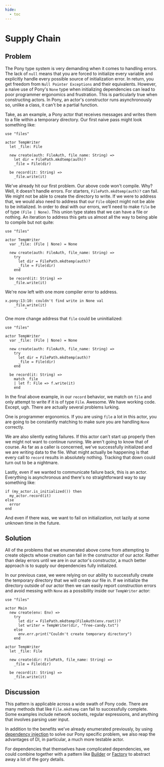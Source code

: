 ```yaml
---
hide:
  - toc
---
```


# Supply Chain

## Problem

The Pony type system is very demanding when it comes to handling errors. The lack of `null` means that you are forced to initialize every variable and explicitly handle every possible source of initialization error. In return, you get freedom from `Null Pointer Exceptions` and their equivalents. However, a naive use of Pony's `None` type when initializing dependencies can lead to poor programmer ergonomics and frustration. This is particularly true when constructing actors. In Pony, an actor's constructor runs asynchronously so, unlike a class, it can't be a partial function.

Take, as an example, a Pony actor that receives messages and writes them to a file within a temporary directory. Our first naive pass might look something like:

```pony
use "files"

actor TempWriter
  let _file: File

  new create(auth: FileAuth, file_name: String) =>
    let dir = FilePath.mkdtemp(auth)?
    _file = File(dir)

  be record(it: String) =>
    _file.write(it)
```

We've already hit our first problem. Our above code won't compile. Why? Well, it doesn't handle errors. For starters, `FilePath.mkdtemp(auth)?` can fail. We might not be able to create the directory to write.  If we were to address that, we would also need to address that our `File` object might not be able to be initialized. In order to deal with our errors, we'll need to make `file` be of type `(File | None)`. This union type states that we can have a file or nothing. An iteration to address this gets us almost all the way to being able to compile but not quite:

```pony
use "files"

actor TempWriter
  var _file: (File | None) = None

  new create(auth: FileAuth, file_name: String) =>
    try
      let dir = FilePath.mkdtemp(auth)?
      _file = File(dir)
    end

  be record(it: String) =>
    _file.write(it)
```

We're now left with one more compiler error to address.

```text
x.pony:13:10: couldn't find write in None val
    _file.write(it)
         ^
```

One more change address that `file` could be uninitialized:

```pony
use "files"

actor TempWriter
  var _file: (File | None) = None

  new create(auth: FileAuth, file_name: String) =>
    try
      let dir = FilePath.mkdtemp(auth)?
      _file = File(dir)
    end

  be record(it: String) =>
    match _file
    | let f: File => f.write(it)
    end
```

In the final above example, in our `record` behavior, we match on `file` and only attempt to write if it is of type `File`. Awesome. We have working code. Except, ugh. There are actually several problems lurking.

One is programmer ergonomics. If you are using `file` a lot in this actor, you are going to be constantly matching to make sure you are handling `None` correctly.

We are also silently eating failures. If this actor can't start up properly then we might not want to continue running. We aren't going to know that of course. As far as a caller is concerned, we've successfully initialized and we are writing data to the file. What might actually be happening is that every call to `record` results in absolutely nothing. Tracking that down could turn out to be a nightmare.

Lastly, even if we wanted to communicate failure back, this is an actor. Everything is asynchronous and there's no straightforward way to say something like:

```pony
if (my_actor.is_initialized()) then
  my_actor.record(it)
else
  error
end
```

And even if there was, we want to fail on initialization, not lazily at some unknown time in the future.

## Solution

All of the problems that we enumerated above come from attempting to create objects whose creation can fail in the constructor of our actor. Rather than delay errors until we are in our actor's constructor, a much better approach is to supply our dependencies fully initialized.

In our previous case, we were relying on our ability to successfully create the temporary directory that we will create our file in. If we initialize the directory outside of our actor then we can easily report construction errors and avoid messing with `None` as a possibility inside our `TempWriter` actor:

```pony
use "files"

actor Main
  new create(env: Env) =>
    try
      let dir = FilePath.mkdtemp(FileAuth(env.root))?
      let writer = TempWriter(dir, "free-candy.txt")
    else
      env.err.print("Couldn't create temporary directory")
    end

actor TempWriter
  let _file: File

  new create(dir: FilePath, file_name: String) =>
    _file = File(dir)

  be record(it: String) =>
    _file.write(it)
```

## Discussion

This pattern is applicable across a wide swath of Pony code. There are many methods that like `File.mkdtemp` can fail to successfully complete. Some examples include network sockets, regular expressions, and anything that involves parsing user input.

In addition to the benefits we've already enumerated previously, by using [dependency injection](https://en.wikipedia.org/wiki/Dependency_injection) to solve our Pony specific problem, we also reap the advantages of DI, in particular, a much more testable actor.

For dependencies that themselves have complicated dependencies, we could combine together with a pattern like [Builder](https://en.wikipedia.org/wiki/Builder_pattern) or [Factory](https://en.wikipedia.org/wiki/Factory_%28object-oriented_programming%29) to abstract away a lot of the gory details.
